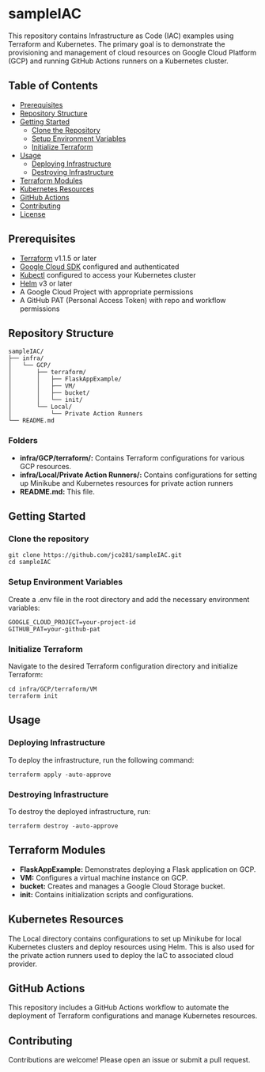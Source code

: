 # sampleIAC

This repository contains Infrastructure as Code (IAC) examples using Terraform and Kubernetes. The primary goal is to demonstrate the provisioning and management of cloud resources on Google Cloud Platform (GCP) and running GitHub Actions runners on a Kubernetes cluster.

## Table of Contents

- [Prerequisites](#prerequisites)
- [Repository Structure](#repository-structure)
- [Getting Started](#getting-started)
    - [Clone the Repository](#clone-the-repository)
    - [Setup Environment Variables](#setup-environment-variables)
    - [Initialize Terraform](#initialize-terraform)
- [Usage](#usage)
    - [Deploying Infrastructure](#deploying-infrastructure)
    - [Destroying Infrastructure](#destroying-infrastructure)
- [Terraform Modules](#terraform-modules)
- [Kubernetes Resources](#kubernetes-resources)
- [GitHub Actions](#github-actions)
- [Contributing](#contributing)
- [License](#license)

## Prerequisites

- [Terraform](https://www.terraform.io/downloads.html) v1.1.5 or later
- [Google Cloud SDK](https://cloud.google.com/sdk/docs/install) configured and authenticated
- [Kubectl](https://kubernetes.io/docs/tasks/tools/) configured to access your Kubernetes cluster
- [Helm](https://helm.sh/docs/intro/install/) v3 or later
- A Google Cloud Project with appropriate permissions
- A GitHub PAT (Personal Access Token) with repo and workflow permissions

## Repository Structure

```plaintext
sampleIAC/
├── infra/
│   └── GCP/
│       ├── terraform/
│       │   ├── FlaskAppExample/
│       │   ├── VM/
│       │   ├── bucket/
│       │   └── init/
│       └── Local/
│           └── Private Action Runners
└── README.md
```
### Folders
* **infra/GCP/terraform/:** Contains Terraform configurations for various GCP resources.
* **infra/Local/Private Action Runners/:** Contains configurations for setting up Minikube and Kubernetes resources for private action runners
* **README.md:** This file.

## Getting Started
### Clone the repository
```shell
git clone https://github.com/jco281/sampleIAC.git
cd sampleIAC
```
### Setup Environment Variables
Create a .env file in the root directory and add the necessary environment variables:
```dotenv
GOOGLE_CLOUD_PROJECT=your-project-id
GITHUB_PAT=your-github-pat
```
### Initialize Terraform
Navigate to the desired Terraform configuration directory and initialize Terraform:

```shell
cd infra/GCP/terraform/VM
terraform init
```
## Usage
### Deploying Infrastructure
To deploy the infrastructure, run the following command:
```shell
terraform apply -auto-approve
```
### Destroying Infrastructure
To destroy the deployed infrastructure, run:
```shell
terraform destroy -auto-approve
```
## Terraform Modules
* **FlaskAppExample:** Demonstrates deploying a Flask application on GCP.
* **VM:** Configures a virtual machine instance on GCP.
* **bucket:** Creates and manages a Google Cloud Storage bucket.
* **init:** Contains initialization scripts and configurations.
## Kubernetes Resources
The Local directory contains configurations to set up Minikube for local Kubernetes clusters and deploy resources using Helm. 
This is also used for the private action runners used to deploy the IaC to associated cloud provider.
## GitHub Actions
This repository includes a GitHub Actions workflow to automate the deployment of Terraform configurations and manage Kubernetes resources.
## Contributing
Contributions are welcome! Please open an issue or submit a pull request.
